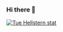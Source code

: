 ### Hi there 👋

<!--
**TueHellsternKea/TueHellsternKea** is a ✨ _special_ ✨ repository because its `README.md` (this file) appears on your GitHub profile.

Here are some ideas to get you started:

- 🔭 I’m currently working on ...
- 🌱 I’m currently learning ...
- 👯 I’m looking to collaborate on ...
- 🤔 I’m looking for help with ...
- 💬 Ask me about ...
- 📫 How to reach me: ...
- 😄 Pronouns: ...
- ⚡ Fun fact: ...
-->

[![Tue Hellstern stat](https://github-readme-stats.vercel.app/api?username=TueHellsternKea)](https://github.com/TueHellsternKea/github-readme-stats)
